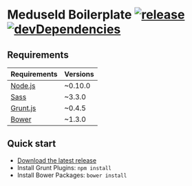 # Meduseld Boilerplate [![release](http://img.shields.io/github/release/agenceepsilon/meduseld-boilerplate.svg?style=flat-square)](https://github.com/agenceepsilon/meduseld-boilerplate/releases) [![devDependencies](http://img.shields.io/david/dev/agenceepsilon/meduseld-boilerplate.svg?style=flat-square)](https://david-dm.org/agenceepsilon/meduseld-boilerplate#info=devDependencies)

## Requirements

| Requirements                        | Versions |
| ----------------------------------- | -------- |
| [Node.js](http://nodejs.org)        | ~0.10.0  |
| [Sass](http://sass-lang.com)        | ~3.3.0   |
| [Grunt.js](http://gruntjs.com)      | ~0.4.5   |
| [Bower](http://bower.io)            | ~1.3.0   |

## Quick start

* [Download the latest release](https://github.com/agenceepsilon/meduseld-boilerplate/archive/master.zip)
* Install Grunt Plugins: ``npm install``
* Install Bower Packages: ``bower install``